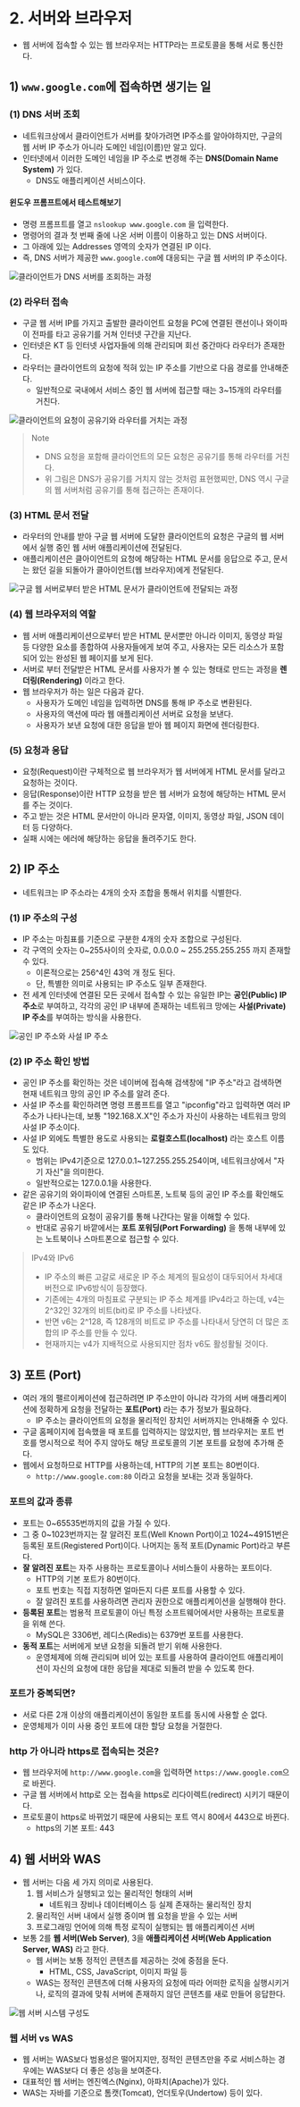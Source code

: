 # 2. 서버와 브라우저
- 웹 서버에 접속할 수 있는 웹 브라우저는 HTTP라는 프로토콜을 통해 서로 통신한다.

## 1) `www.google.com`에 접속하면 생기는 일
### (1) DNS 서버 조회
- 네트워크상에서 클라이언트가 서버를 찾아가려면 IP주소를 알아야하지만, 구글의 웹 서버 IP 주소가 아니라 도메인 네임(이름)만 알고 있다.
- 인터넷에서 이러한 도메인 네임을 IP 주소로 변경해 주는 **DNS(Domain Name System)** 가 있다.
	- DNS도 애플리케이션 서비스이다.

#### 윈도우 프롬프트에서 테스트해보기
- 명령 프롬프트를 열고 `nslookup www.google.com` 을 입력한다.
- 명령어의 결과 첫 번째 줄에 나온 서버 이름이 이용하고 있는 DNS 서버이다.
- 그 아래에 있는 Addresses 영역의 숫자가 연결된 IP 이다.
- 즉, DNS 서버가 제공한 `www.google.com`에 대응되는 구글 웹 서버의 IP 주소이다.

![클라이언트가 DNS 서버를 조회하는 과정](/media/서적/이것이%20취업을%20위한%20백엔드%20개발이다%20with%20자바/Part%2002.%20백엔드%20개발을%20위한%20필수%20기본%20지식/Chapter%2004.%20서버와%20클라이언트/클라이언트가%20DNS%20서버를%20조회하는%20과정.png)

### (2) 라우터 접속
- 구글 웹 서버 IP를 가지고 출발한 클라이언트 요청을 PC에 연결된 랜선이나 와이파이 전파를 타고 공유기를 거쳐 인터넷 구간을 지난다.
- 인터넷은 KT 등 인터넷 사업자들에 의해 관리되며 회선 중간마다 라우터가 존재한다.
- 라우터는 클라이언트의 요청에 적혀 있는 IP 주소를 기반으로 다음 경로를 안내해준다.
	- 일반적으로 국내에서 서비스 중인 웹 서버에 접근할 때는 3~15개의 라우터를 거친다.

![클라이언트의 요청이 공유기와 라우터를 거치는 과정](/media/서적/이것이%20취업을%20위한%20백엔드%20개발이다%20with%20자바/Part%2002.%20백엔드%20개발을%20위한%20필수%20기본%20지식/Chapter%2004.%20서버와%20클라이언트/클라이언트의%20요청이%20공유기와%20라우터를%20거치는%20과정.png)


> Note
> - DNS 요청을 포함해 클라이언트의 모든 요청은 공유기를 통해 라우터를 거친다.
> - 위 그림은 DNS가 공유기를 거치지 않는 것처럼 표현했찌만, DNS 역시 구글의 웹 서버처럼 공유기를 통해 접근하는 존재이다.

### (3) HTML 문서 전달
- 라우터의 안내를 받아 구글 웹 서버에 도달한 클라이언트의 요청은 구글의 웹 서버에서 실행 중인 웹 서버 애플리케이션에 전달된다.
- 애플리케이션은 클아이언트의 요청에 해당하는 HTML 문서를 응답으로 주고, 문서는 왔던 길을 되돌아가 클아이언트(웹 브라우저)에게 전달된다.

![구글 웹 서버로부터 받은 HTML 문서가 클라이언트에 전달되는 과정](/media/서적/이것이%20취업을%20위한%20백엔드%20개발이다%20with%20자바/Part%2002.%20백엔드%20개발을%20위한%20필수%20기본%20지식/Chapter%2004.%20서버와%20클라이언트/구글%20웹%20서버로부터%20받은%20HTML%20문서가%20클라이언트에%20전달되는%20과정.png)

### (4) 웹 브라우저의 역할
- 웹 서버 애플리케이션으로부터 받은 HTML 문서뿐만 아니라 이미지, 동영상 파일 등 다양한 요소를 종합하여 사용자들에게 보여 주고, 사용자는 모든 리소스가 포함되어 있는 완성된 웹 페이지를 보게 된다.
- 서버로 부터 전달받은 HTML 문서를 사용자가 볼 수 있는 형태로 만드는 과정을 **렌더링(Rendering)** 이라고 한다.
- 웹 브라우저가 하는 일은 다음과 같다.
	- 사용자가 도메인 네임을 입력하면 DNS를 통해 IP 주소로 변환된다.
	- 사용자의 액션에 따라 웹 애플리케이션 서버로 요청을 보낸다.
	- 사용자가 보낸 요청에 대한 응답을 받아 웹 페이지 화면에 렌더링한다.

### (5) 요청과 응답
- 요청(Request)이란 구체적으로 웹 브라우저가 웹 서버에게 HTML 문서를 달라고 요청하는 것이다.
- 응답(Response)이란 HTTP 요청을 받은 웹 서버가 요청에 해당하는 HTML 문서를 주는 것이다.
- 주고 받는 것은 HTML 문서만이 아니라 문자열, 이미지, 동영상 파일, JSON 데이터 등 다양하다.
- 실패 시에는 에러에 해당하는 응답을 돌려주기도 한다.

## 2) IP 주소
- 네트워크는 IP 주소라는 4개의 숫자 조합을 통해서 위치를 식별한다.

### (1) IP 주소의 구성
- IP 주소는 마침표를 기준으로 구분한 4개의 숫자 조합으로 구성된다.
- 각 구역의 숫자는 0~255사이의 숫자로, 0.0.0.0 ~ 255.255.255.255 까지 존재할 수 있다.
	- 이론적으로는 256^4인 43억 개 정도 된다.
	- 단, 특별한 의미로 사용되는 IP 주소도 일부 존재한다.
- 전 세계 인터넷에 연결된 모든 곳에서 접속할 수 있는 유일한 IP는 **공인(Public) IP 주소**로 부여하고, 각각의 공인 IP 내부에 존재하는 네트워크 망에는 **사설(Private) IP 주소**를 부여하는 방식을 사용한다.

![공인 IP 주소와 사설 IP 주소](/media/서적/이것이%20취업을%20위한%20백엔드%20개발이다%20with%20자바/Part%2002.%20백엔드%20개발을%20위한%20필수%20기본%20지식/Chapter%2004.%20서버와%20클라이언트/공인%20IP%20주소와%20사설%20IP%20주소.png)

### (2) IP 주소 확인 방법
- 공인 IP 주소를 확인하는 것은 네이버에 접속해 검색창에 "IP 주소"라고 검색하면 현재 네트워크 망의 공인 IP 주소를 알려 준다.
- 사설 IP 주소를 확인하려면 명령 프롬프트를 열고 "ipconfig"라고 입력하면 여러 IP 주소가 나타나는데, 보통 "192.168.X.X"인 주소가 자신이 사용하는 네트워크 망의 사설 IP 주소이다.
- 사설 IP 외에도 특별한 용도로 사용되는 **로컬호스트(localhost)** 라는 호스트 이름도 있다.
	- 범위는 IPv4기준으로 127.0.0.1~127.255.255.254이며, 네트워크상에서 "자기 자신"을 의미한다.
	- 일반적으로는 127.0.0.1을 사용한다.
- 같은 공유기의 와이파이에 연결된 스마트폰, 노트북 등의 공인 IP 주소를 확인해도 같은 IP 주소가 나온다.
	- 클라이언트의 요청이 공유기를 통해 나간다는 말을 이해할 수 있다.
	- 반대로 공유기 바깥에서는 **포트 포워딩(Port Forwarding)** 을 통해 내부에 있는 노트북이나 스마트폰으로 접근할 수 있다.

> IPv4와 IPv6
> - IP 주소의 빠른 고갈로 새로운 IP 주소 체계의 필요성이 대두되어서 차세대 버전으로 IPv6방식이 등장했다.
> - 기존에는 4개의 마침표로 구분되는 IP 주소 체계를 IPv4라고 하는데, v4는 2^32인 32개의 비트(bit)로 IP 주소를 나타냈다.
> - 반면 v6는 2^128, 즉 128개의 비트로 IP 주소를 나타내서 당연히 더 많은 조합의 IP 주소를 만들 수 있다.
> - 현재까지는 v4가 지배적으로 사용되지만 점차 v6도 활성활될 것이다.

## 3) 포트 (Port)
- 여러 개의 팰르이케이션에 접근하려면 IP 주소만이 아니라 각가의 서버 애플리케이션에 정확하게 요청을 전달하는 **포트(Port)** 라는 추가 정보가 필요하다.
	- IP 주소는 클라이언트의 요청을 물리적인 장치인 서버까지는 안내해줄 수 있다.
- 구글 홈페이지에 접속했을 때 포트를 입력하지는 않았지만, 웹 브라우저는 포트 번호를 명시적으로 적어 주지 않아도 해당 프로토콜의 기본 포트를 요청에 추가해 준다.
- 웹에서 요청하므로 HTTP를 사용하는데, HTTP의 기본 포트는 80번이다.
	- `http://www.google.com:80` 이라고 요청을 보내는 것과 동일하다.

### 포트의 값과 종류
- 포트는 0~65535번까지의 값을 가질 수 있다.
- 그 중 0~1023번까지는 잘 알려진 포트(Well Known Port)이고 1024~49151번은 등록된 포트(Registered Port)이다. 나머지는 동적 포트(Dynamic Port)라고 부른다.
- **잘 알려진 포트**는 자주 사용하는 프로토콜이나 서비스들이 사용하는 포트이다.
	- HTTP의 기본 포트가 80번이다.
	- 포트 번호는 직접 지정하면 얼마든지 다른 포트를 사용할 수 있다.
	- 잘 알려진 포트를 사용하려면 관리자 권한으로 애플리케이션을 실행해야 한다.
- **등록된 포트**는 범용적 프로토콜이 아닌 특정 소프트웨어에서만 사용하는 프로토콜을 위해 쓴다.
	- MySQL은 3306번, 레디스(Redis)는 6379번 포트를 사용한다.
- **동적 포트**는 서버에게 보낸 요청을 되돌려 받기 위해 사용한다.
	- 운영체제에 의해 관리되며 비어 있는 포트를 사용하여 클라이언트 애플리케이션이 자신의 요청에 대한 응답을 제대로 되돌려 받을 수 있도록 한다.

### 포트가 중복되면?
- 서로 다른 2개 이상의 애플리케이션이 동일한 포트를 동시에 사용할 순 없다.
- 운영체제가 이미 사용 중인 포트에 대한 할당 요청을 거절한다.

### http 가 아니라 https로 접속되는 것은?
- 웹 브라우저에 `http://www.google.com`을 입력하면 `https://www.google.com`으로 바뀐다.
- 구글 웹 서버에서 http로 오는 접속을 https로 리다이렉트(redirect) 시키기 때문이다.
- 프로토콜이 https로 바뀌었기 때문에 사용되는 포트 역시 80에서 443으로 바뀐다.
	- https의 기본 포트: 443

## 4) 웹 서버와 WAS
- 웹 서버는 다음 세 가지 의미로 사용된다.
	1. 웹 서비스가 실행되고 있는 물리적인 형태의 서버
		- 네트워크 장비나 데이터베이스 등 실제 존재하는 물리적인 장치
	2. 물리적인 서버 내에서 실행 중이며 웹 요청을 받을 수 있는 서버
	3. 프로그래밍 언어에 의해 특정 로직이 실행되는 웹 애플리케이션 서버
- 보통 2를 **웹 서버(Web Server)**, 3을 **애플리케이션 서버(Web Application Server, WAS)** 라고 한다.
	- 웹 서버는 보통 정적인 콘텐츠를 제공하는 것에 중점을 둔다.
		- HTML, CSS, JavaScript, 이미지 파일 등
	- WAS는 정적인 콘텐츠에 더해 사용자의 요청에 따라 어떠한 로직을 실행시키거나, 로직의 결과에 맞춰 서버에 존재하지 않던 콘텐츠를 새로 만들어 응답한다.

![웹 서버 시스템 구성도](/media/서적/이것이%20취업을%20위한%20백엔드%20개발이다%20with%20자바/Part%2002.%20백엔드%20개발을%20위한%20필수%20기본%20지식/Chapter%2004.%20서버와%20클라이언트/웹%20서버%20시스템%20구성도.png)

### 웹 서버 vs WAS
- 웹 서버는 WAS보다 범용성은 떨어지지만, 정적인 콘텐츠만을 주로 서비스하는 경우에는 WAS보다 더 좋은 성능을 보여준다.
- 대표적인 웹 서버는 엔진엑스(Nginx), 아파치(Apache)가 있다.
- WAS는 자바를 기준으로 톰캣(Tomcat), 언더토우(Undertow) 등이 있다.